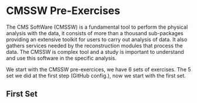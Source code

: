 # CMSSW Pre-Exercises

The CMS SoftWare (CMSSW) is a fundamental tool to perform the physical analysis with the data, it consists of more than a thousand sub-packages providing an extensive toolkit for users to carry out analysis of data. It also gathers services needed by the reconstruction modules that process the data. The CMSSW is complex tool and a study is important to understand and use this software in the specific analysis.

We start with the CMSSW pre-exercices, we have 6 sets of exercises. The 5 set we did at the first step (GitHub config.), now we start with the first set.

## First Set
